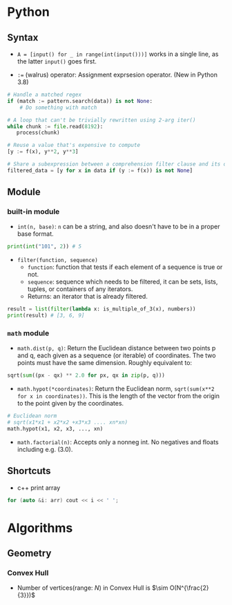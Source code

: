 # Python
## Syntax

- `A = [input() for _ in range(int(input()))]` works in a single line, as the latter `input()` goes first.

- `:=` (walrus) operator: Assignment exprsesion operator. (New in Python 3.8)
```Python
# Handle a matched regex
if (match := pattern.search(data)) is not None:
    # Do something with match

# A loop that can't be trivially rewritten using 2-arg iter()
while chunk := file.read(8192):
   process(chunk)

# Reuse a value that's expensive to compute
[y := f(x), y**2, y**3]

# Share a subexpression between a comprehension filter clause and its output
filtered_data = [y for x in data if (y := f(x)) is not None]
```

## Module
### built-in module

- `int(n, base)`: `n` can be a string, and also doesn't have to be in a proper base format.
```Python
print(int("101", 2)) # 5
```

- `filter(function, sequence)`
  - `function`: function that tests if each element of a sequence is true or not.
  - `sequence`: sequence which needs to be filtered, it can be sets, lists, tuples, or containers of any iterators.
  - Returns: an iterator that is already filtered.
```Python
result = list(filter(lambda x: is_multiple_of_3(x), numbers))
print(result) # [3, 6, 9]
```

### `math` module

- `math.dist(p, q)`: Return the Euclidean distance between two points p and q, each given as a sequence (or iterable) of coordinates. The two points must have the same dimension. Roughly equivalent to:
```python
sqrt(sum((px - qx) ** 2.0 for px, qx in zip(p, q)))
```

- `math.hypot(*coordinates)`: Return the Euclidean norm, `sqrt(sum(x**2 for x in coordinates))`. This is the length of the vector from the origin to the point given by the coordinates.
```python
# Euclidean norm
# sqrt(x1*x1 + x2*x2 +x3*x3 .... xn*xn)
math.hypot(x1, x2, x3, ..., xn)
```

- `math.factorial(n)`: Accepts only a nonneg int. No negatives and floats including e.g. (3.0).

## Shortcuts

- c++ print array
```cpp
for (auto &i: arr) cout << i << ' ';
```

# Algorithms
## Geometry
### Convex Hull
- Number of vertices(range: $N$) in Convex Hull is $\sim O(N^{\frac{2}{3}})$
